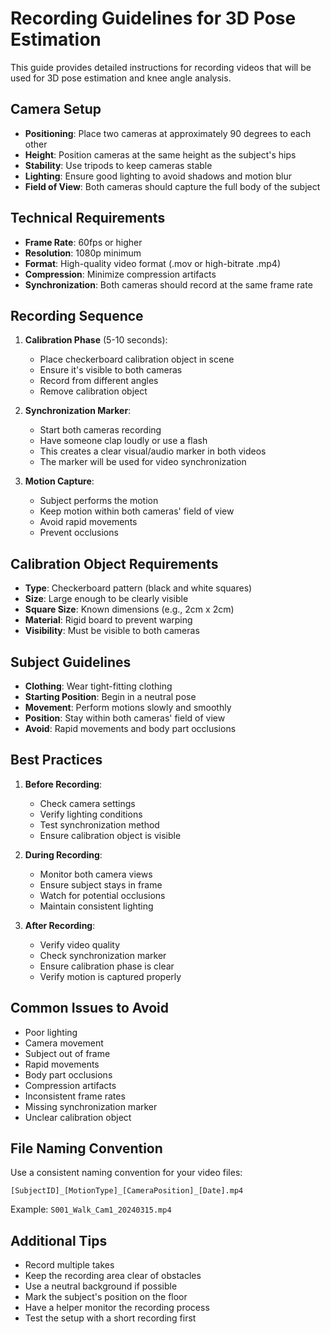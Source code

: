 # Recording Guidelines for 3D Pose Estimation

This guide provides detailed instructions for recording videos that will be used for 3D pose estimation and knee angle analysis.

## Camera Setup

- **Positioning**: Place two cameras at approximately 90 degrees to each other
- **Height**: Position cameras at the same height as the subject's hips
- **Stability**: Use tripods to keep cameras stable
- **Lighting**: Ensure good lighting to avoid shadows and motion blur
- **Field of View**: Both cameras should capture the full body of the subject

## Technical Requirements

- **Frame Rate**: 60fps or higher
- **Resolution**: 1080p minimum
- **Format**: High-quality video format (.mov or high-bitrate .mp4)
- **Compression**: Minimize compression artifacts
- **Synchronization**: Both cameras should record at the same frame rate

## Recording Sequence

1. **Calibration Phase** (5-10 seconds):
   - Place checkerboard calibration object in scene
   - Ensure it's visible to both cameras
   - Record from different angles
   - Remove calibration object

2. **Synchronization Marker**:
   - Start both cameras recording
   - Have someone clap loudly or use a flash
   - This creates a clear visual/audio marker in both videos
   - The marker will be used for video synchronization

3. **Motion Capture**:
   - Subject performs the motion
   - Keep motion within both cameras' field of view
   - Avoid rapid movements
   - Prevent occlusions

## Calibration Object Requirements

- **Type**: Checkerboard pattern (black and white squares)
- **Size**: Large enough to be clearly visible
- **Square Size**: Known dimensions (e.g., 2cm x 2cm)
- **Material**: Rigid board to prevent warping
- **Visibility**: Must be visible to both cameras

## Subject Guidelines

- **Clothing**: Wear tight-fitting clothing
- **Starting Position**: Begin in a neutral pose
- **Movement**: Perform motions slowly and smoothly
- **Position**: Stay within both cameras' field of view
- **Avoid**: Rapid movements and body part occlusions

## Best Practices

1. **Before Recording**:
   - Check camera settings
   - Verify lighting conditions
   - Test synchronization method
   - Ensure calibration object is visible

2. **During Recording**:
   - Monitor both camera views
   - Ensure subject stays in frame
   - Watch for potential occlusions
   - Maintain consistent lighting

3. **After Recording**:
   - Verify video quality
   - Check synchronization marker
   - Ensure calibration phase is clear
   - Verify motion is captured properly

## Common Issues to Avoid

- Poor lighting
- Camera movement
- Subject out of frame
- Rapid movements
- Body part occlusions
- Compression artifacts
- Inconsistent frame rates
- Missing synchronization marker
- Unclear calibration object

## File Naming Convention

Use a consistent naming convention for your video files:
```
[SubjectID]_[MotionType]_[CameraPosition]_[Date].mp4
```
Example: `S001_Walk_Cam1_20240315.mp4`

## Additional Tips

- Record multiple takes
- Keep the recording area clear of obstacles
- Use a neutral background if possible
- Mark the subject's position on the floor
- Have a helper monitor the recording process
- Test the setup with a short recording first 